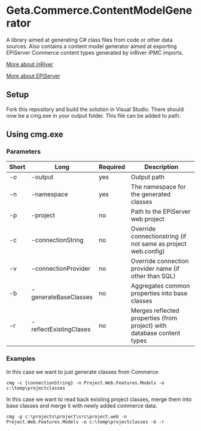 # Geta.Commerce.ContentModelGenerator
A library aimed at generating C# class files from code or other data sources.
Also contains a content model generator aimed at exporting EPiServer Commerce content types generated by inRiver iPMC imports.

[More about inRiver](https://www.inriver.com/)

[More about EPiServer](https://www.episerver.com/)

## Setup
Fork this repository and build the solution in Visual Studio.
There should now be a cmg.exe in your output folder.
This file can be added to path.

## Using cmg.exe

### Parameters
| Short | Long | Required | Description |
| ----- | -----| -------- | ----------- |
| -o | -output | yes | Output path 
| -n | -namespace | yes | The namespace for the generated classes
| -p | -project | no | Path to the EPiServer web project
| -c | -connectionString | no | Override connectionstring (if not same as project web.config)
| -v | -connectionProvider | no | Override connection provider name (if other than SQL)
| -b | -generateBaseClasses | no | Aggregates common properties into base classes
| -r | -reflectExistingClases | no | Merges reflected properties (from project) with database content types

### Examples
In this case we want to just generate classes from Commerce
``` 
cmg -c {connectionString} -n Project.Web.Features.Models -o c:\temp\projectclasses
```

In this case we want to read back existing project classes, merge them into base classes and merge it with newly added commerce data.
``` 
cmg -p c:\projects\project\src\project.web -n Project.Web.Features.Models -o c:\temp\projectclasses -b -r
```
